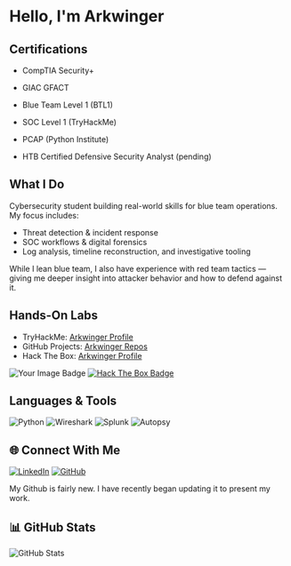 #  Hello, I'm Arkwinger

##  Certifications
- CompTIA Security+
- GIAC GFACT
- Blue Team Level 1 (BTL1)
- SOC Level 1 (TryHackMe)
- PCAP (Python Institute)


- HTB Certified Defensive Security Analyst (pending)

 ## What I Do
Cybersecurity student building real-world skills for blue team operations. My focus includes:
- Threat detection & incident response
- SOC workflows & digital forensics
- Log analysis, timeline reconstruction, and investigative tooling

While I lean blue team, I also have experience with red team tactics — giving me deeper insight into attacker behavior and how to defend against it.

##  Hands-On Labs
- TryHackMe: [Arkwinger Profile](https://tryhackme.com/p/Arkwinger)
- GitHub Projects: [Arkwinger Repos](https://github.com/Arkwinger)
- Hack The Box: [Arkwinger Profile](https://www.hackthebox.com/user/1384949)
  
 <img src="https://tryhackme-badges.s3.amazonaws.com/Arkwinger.png" alt="Your Image Badge" /> [![Hack The Box Badge](https://www.hackthebox.com/badge/image/1384949)](https://www.hackthebox.com/achievement/badge/1384949/214)




##  Languages & Tools
![Python](https://img.shields.io/badge/Python-3776AB?style=for-the-badge&logo=python&logoColor=white)
![Wireshark](https://img.shields.io/badge/Wireshark-1679A7?style=for-the-badge&logo=wireshark&logoColor=white)
![Splunk](https://img.shields.io/badge/Splunk-000000?style=for-the-badge&logo=splunk&logoColor=white)
![Autopsy](https://img.shields.io/badge/Autopsy-FF6F00?style=for-the-badge)

## 🌐 Connect With Me
[![LinkedIn](https://img.shields.io/badge/LinkedIn-blue?style=for-the-badge&logo=linkedin&logoColor=white)](https://www.linkedin.com/in/dominic-d-acri-32b223a8/)
[![GitHub](https://img.shields.io/badge/GitHub-181717?style=for-the-badge&logo=github&logoColor=white)](https://github.com/Arkwinger)

My Github is fairly new. I have recently began updating it to present my work.
## 📊 GitHub Stats
![GitHub Stats](https://github-readme-stats.vercel.app/api?username=Arkwinger&show_icons=true&theme=radical)
